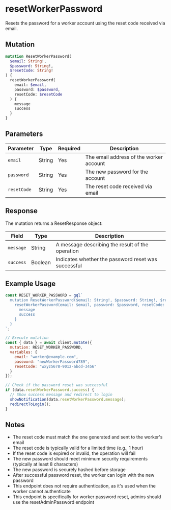 # resetWorkerPassword

Resets the password for a worker account using the reset code received via email.

## Mutation

```graphql
mutation ResetWorkerPassword(
  $email: String!,
  $password: String!,
  $resetCode: String!
) {
  resetWorkerPassword(
    email: $email,
    password: $password,
    resetCode: $resetCode
  ) {
    message
    success
  }
}
```

## Parameters

| Parameter | Type | Required | Description |
|-----------|------|----------|-------------|
| `email` | String | Yes | The email address of the worker account |
| `password` | String | Yes | The new password for the account |
| `resetCode` | String | Yes | The reset code received via email |

## Response

The mutation returns a ResetResponse object:

| Field | Type | Description |
|-------|------|-------------|
| `message` | String | A message describing the result of the operation |
| `success` | Boolean | Indicates whether the password reset was successful |

## Example Usage

```javascript
const RESET_WORKER_PASSWORD = gql`
  mutation ResetWorkerPassword($email: String!, $password: String!, $resetCode: String!) {
    resetWorkerPassword(email: $email, password: $password, resetCode: $resetCode) {
      message
      success
    }
  }
`;

// Execute mutation
const { data } = await client.mutate({
  mutation: RESET_WORKER_PASSWORD,
  variables: {
    email: "worker@example.com",
    password: "newWorkerPassword789",
    resetCode: "wxyz5678-9012-abcd-3456"
  }
});

// Check if the password reset was successful
if (data.resetWorkerPassword.success) {
  // Show success message and redirect to login
  showNotification(data.resetWorkerPassword.message);
  redirectToLogin();
}
```

## Notes

- The reset code must match the one generated and sent to the worker's email
- The reset code is typically valid for a limited time (e.g., 1 hour)
- If the reset code is expired or invalid, the operation will fail
- The new password should meet minimum security requirements (typically at least 8 characters)
- The new password is securely hashed before storage
- After successful password reset, the worker can login with the new password
- This endpoint does not require authentication, as it's used when the worker cannot authenticate
- This endpoint is specifically for worker password reset, admins should use the resetAdminPassword endpoint
